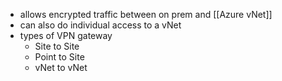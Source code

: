 - allows encrypted traffic between on prem and [[Azure vNet]]
- can also do individual access to a vNet
- types of VPN gateway
	- Site to Site
	- Point to Site
	- vNet to vNet